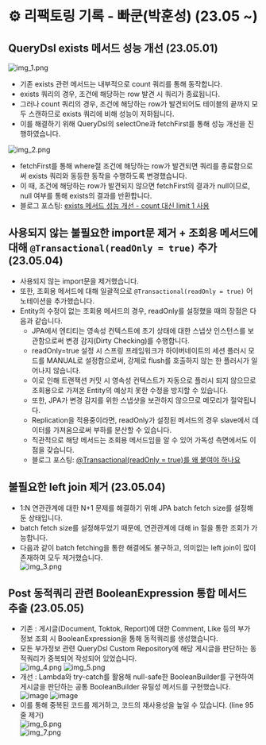 # ⚙️ 리팩토링 기록 - 빠쿤(박훈성) (23.05 ~)
                                                             
## QueryDsl exists 메서드 성능 개선 (23.05.01)
![img_1.png](https://user-images.githubusercontent.com/71416677/235453056-63f5eb41-0334-4ee7-bca6-ddaedc853d60.png)                         
- 기존 exists 관련 메서드는 내부적으로 count 쿼리를 통해 동작합니다.
- exists 쿼리의 경우, 조건에 해당하는 row 발견 시 쿼리가 종료됩니다.
- 그러나 count 쿼리의 경우, 조건에 해당하는 row가 발견되어도 테이블의 끝까지 모두 스캔하므로 exists 쿼리에 비해 성능이 저하됩니다.
- 이를 해결하기 위해 QueryDsl의 selectOne과 fetchFirst를 통해 성능 개선을 진행하였습니다.

![img_2.png](https://user-images.githubusercontent.com/71416677/235453064-ce3d4f03-e627-4ee8-ab00-ed9af4a00ca5.png)                                     
- fetchFirst를 통해 where절 조건에 해당하는 row가 발견되면 쿼리를 종료함으로써 exists 쿼리와 동등한 동작을 수행하도록 변경했습니다.
- 이 때, 조건에 해당하는 row가 발견되지 않으면 fetchFirst의 결과가 null이므로, null 여부를 통해 exists의 결과를 반환합니다.
- 블로그 포스팅: [exists 메서드 성능 개선 - count 대신 limit 1 사용](https://hungseong.tistory.com/73)                                    
                                  

## 사용되지 않는 불필요한 import문 제거 + 조회용 메서드에 대해 ``@Transactional(readOnly = true)`` 추가 (23.05.04)
- 사용되지 않는 import문을 제거했습니다.
- 또한, 조회용 메서드에 대해 일괄적으로 ``@Transactional(readOnly = true)`` 어노테이션을 추가했습니다.
- Entity의 수정이 없는 조회용 메서드의 경우, readOnly를 설정했을 때의 장점은 다음과 같습니다.
  - JPA에서 엔티티는 영속성 컨텍스트에 초기 상태에 대한 스냅샷 인스턴스를 보관함으로써 변경 감지(Dirty Checking)를 수행합니다.
  - readOnly=true 설정 시 스프링 프레임워크가 하이버네이트의 세션 플러시 모드를 MANUAL로 설정함으로써, 강제로 flush를 호출하지 않는 한 플러시가 일어나지 않습니다.
  - 이로 인해 트랜잭션 커밋 시 영속성 컨텍스트가 자동으로 플러시 되지 않으므로 조회용으로 가져온 Entity의 예상치 못한 수정을 방지할 수 있습니다.
  - 또한, JPA가 변경 감지를 위한 스냅샷을 보관하지 않으므로 메모리가 절약됩니다.
  - Replication을 적용중이라면, readOnly가 설정된 메서드의 경우 slave에서 데이터를 가져옴으로써 부하를 분산할 수 있습니다.
  - 직관적으로 해당 메서드는 조회용 메서드임을 알 수 있어 가독성 측면에서도 이점을 갖습니다.
  - 블로그 포스팅: [@Transactional(readOnly = true)를 왜 붙여야 하나요](https://hungseong.tistory.com/74)
                                
                                    
## 불필요한 left join 제거 (23.05.04)
- 1:N 연관관계에 대한 N+1 문제를 해결하기 위해 JPA batch fetch size를 설정해 둔 상태입니다.
- batch fetch size를 설정해두었기 때문에, 연관관계에 대해 in 절을 통한 조회가 가능합니다.
- 다음과 같이 batch fetching을 통한 해결에도 불구하고, 의미없는 left join이 많이 존재하여 모두 제거했습니다.           
  ![img_3.png](https://user-images.githubusercontent.com/71416677/236240063-20c8f64b-a766-4127-aa15-39088d20e0e2.png)
                                            

## Post 동적쿼리 관련 BooleanExpression 통합 메서드 추출 (23.05.05)
- 기존 : 게시글(Document, Toktok, Report)에 대한 Comment, Like 등의 부가 정보 조회 시 BooleanExpression을 통해 동적쿼리를 생성했습니다.
- 모든 부가정보 관련 QueryDsl Custom Repository에 해당 게시글을 판단하는 동적쿼리가 중복되어 작성되어 있었습니다.      
![img_4.png](https://user-images.githubusercontent.com/71416677/236396640-facea887-d926-49d5-b291-968823c49a62.png)
![img_5.png](https://user-images.githubusercontent.com/71416677/236396900-4d0e5ab5-2556-403c-b31c-676a957f345f.png)
- 개선 : Lambda와 try-catch를 활용해 null-safe한 BooleanBuilder를 구현하여 게시글을 판단하는 공통 BooleanBuilder 유틸성 메서드를 구현했습니다. 
![image](https://user-images.githubusercontent.com/71416677/236397791-072c73d6-2176-42e2-964f-3398138a39a1.png)
![image](https://user-images.githubusercontent.com/71416677/236397773-378c103e-b92f-45cb-842d-8b5bdad83f59.png)
- 이를 통해 중복된 코드를 제거하고, 코드의 재사용성을 높일 수 있습니다. (line 95줄 제거)      
![img_6.png](https://user-images.githubusercontent.com/71416677/236397501-ffbdbade-c541-4b01-b7cf-b363d562effb.png)    
![img_7.png](https://user-images.githubusercontent.com/71416677/236397587-b790797e-8c2a-4c10-9f23-41870dce071a.png)
